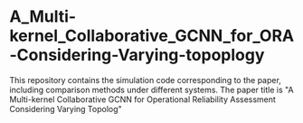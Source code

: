 # A_Multi-kernel_Collaborative_GCNN_for_ORA-Considering-Varying-topoplogy
This repository contains the simulation code corresponding to the paper, including comparison methods under different systems. The paper title is "A Multi-kernel Collaborative GCNN for Operational Reliability Assessment Considering Varying Topolog"

